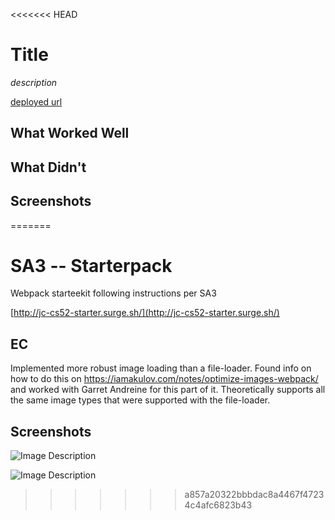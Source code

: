 <<<<<<< HEAD
# Title

*description*

[deployed url](http://url-if-deployed-here)

## What Worked Well

## What Didn't

## Screenshots
=======
# SA3 -- Starterpack

Webpack starteekit following instructions per SA3  

[http://jc-cs52-starter.surge.sh/](http://jc-cs52-starter.surge.sh/)  

## EC  

Implemented more robust image loading than a file-loader. Found info on how to do this on https://iamakulov.com/notes/optimize-images-webpack/ and worked with Garret Andreine for this part of it. Theoretically supports all the same image types that were supported with the file-loader. 

## Screenshots  

![Image Description](https://github.com/dartmouth-cs52-20X/starterpack-jcole13/blob/master/src/img/screentshots/sa3-bytes-before.PNG)  

![Image Description](https://github.com/dartmouth-cs52-20X/starterpack-jcole13/blob/master/src/img/screentshots/sa3-bytes-after.PNG) 


>>>>>>> a857a20322bbbdac8a4467f47234c4afc6823b43
